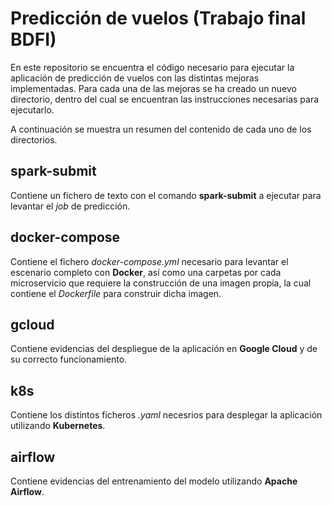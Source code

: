 # Predicción de vuelos (Trabajo final BDFI)

En este repositorio se encuentra el código necesario para ejecutar la aplicación de predicción de vuelos con las distintas mejoras implementadas. Para cada una de las mejoras se ha creado un nuevo directorio, dentro del cual se encuentran las instrucciones necesarias para ejecutarlo.

A continuación se muestra un resumen del contenido de cada uno de los directorios.

## spark-submit

Contiene un fichero de texto con el comando **spark-submit** a ejecutar para levantar el *job* de predicción.

## docker-compose

Contiene el fichero *docker-compose.yml* necesario para levantar el escenario completo con **Docker**, así como una carpetas por cada microservicio que requiere la construcción de una imagen propia, la cual contiene el *Dockerfile* para construir dicha imagen.

## gcloud

Contiene evidencias del despliegue de la aplicación en **Google Cloud** y de su correcto funcionamiento.

## k8s

Contiene los distintos ficheros *.yaml* necesrios para desplegar la aplicación utilizando **Kubernetes**.

## airflow

Contiene evidencias del entrenamiento del modelo utilizando **Apache Airflow**.
